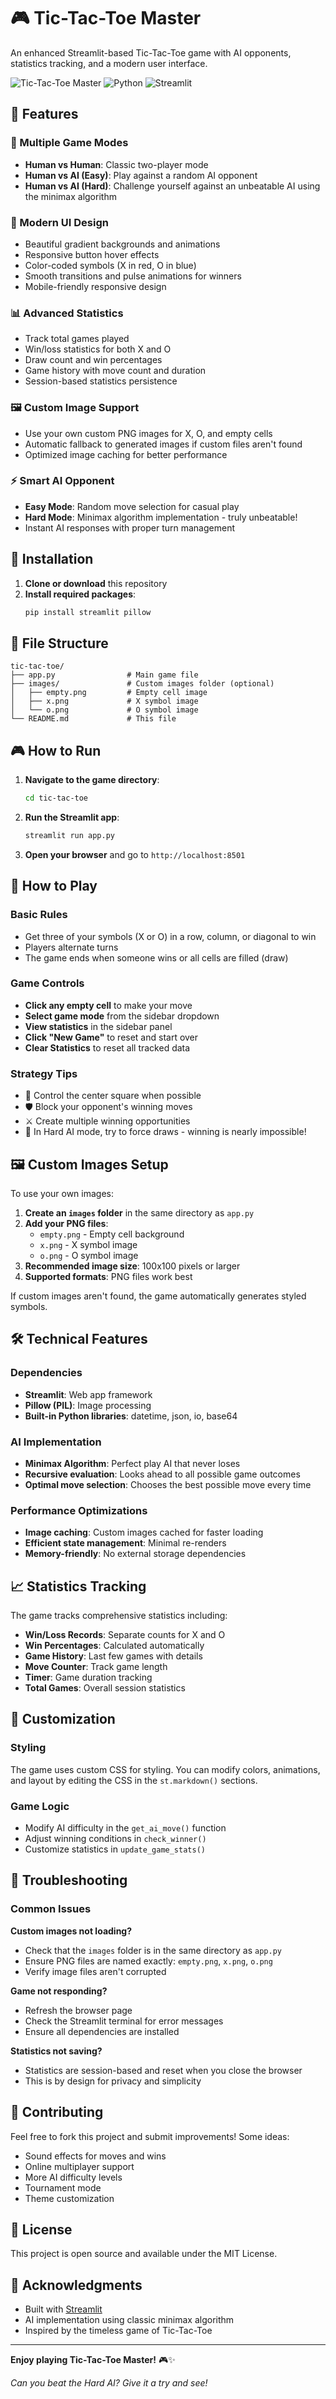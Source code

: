 # 🎮 Tic-Tac-Toe Master

An enhanced Streamlit-based Tic-Tac-Toe game with AI opponents, statistics tracking, and a modern user interface.

![Tic-Tac-Toe Master](https://img.shields.io/badge/Game-Tic--Tac--Toe-blue?style=for-the-badge)
![Python](https://img.shields.io/badge/Python-3.7+-green?style=for-the-badge)
![Streamlit](https://img.shields.io/badge/Streamlit-Latest-red?style=for-the-badge)

## 🌟 Features

### 🎯 Multiple Game Modes
- **Human vs Human**: Classic two-player mode
- **Human vs AI (Easy)**: Play against a random AI opponent
- **Human vs AI (Hard)**: Challenge yourself against an unbeatable AI using the minimax algorithm

### 🎨 Modern UI Design
- Beautiful gradient backgrounds and animations
- Responsive button hover effects
- Color-coded symbols (X in red, O in blue)
- Smooth transitions and pulse animations for winners
- Mobile-friendly responsive design

### 📊 Advanced Statistics
- Track total games played
- Win/loss statistics for both X and O
- Draw count and win percentages
- Game history with move count and duration
- Session-based statistics persistence

### 🖼️ Custom Image Support
- Use your own custom PNG images for X, O, and empty cells
- Automatic fallback to generated images if custom files aren't found
- Optimized image caching for better performance

### ⚡ Smart AI Opponent
- **Easy Mode**: Random move selection for casual play
- **Hard Mode**: Minimax algorithm implementation - truly unbeatable!
- Instant AI responses with proper turn management

## 🚀 Installation

1. **Clone or download** this repository
2. **Install required packages**:
   ```bash
   pip install streamlit pillow
   ```

## 📁 File Structure

```
tic-tac-toe/
├── app.py                # Main game file
├── images/               # Custom images folder (optional)
│   ├── empty.png         # Empty cell image
│   ├── x.png             # X symbol image
│   └── o.png             # O symbol image
└── README.md             # This file
```

## 🎮 How to Run

1. **Navigate to the game directory**:
   ```bash
   cd tic-tac-toe
   ```

2. **Run the Streamlit app**:
   ```bash
   streamlit run app.py
   ```

3. **Open your browser** and go to `http://localhost:8501`

## 🎲 How to Play

### Basic Rules
- Get three of your symbols (X or O) in a row, column, or diagonal to win
- Players alternate turns
- The game ends when someone wins or all cells are filled (draw)

### Game Controls
- **Click any empty cell** to make your move
- **Select game mode** from the sidebar dropdown
- **View statistics** in the sidebar panel
- **Click "New Game"** to reset and start over
- **Clear Statistics** to reset all tracked data

### Strategy Tips
- 🎯 Control the center square when possible
- 🛡️ Block your opponent's winning moves
- ⚔️ Create multiple winning opportunities
- 🧠 In Hard AI mode, try to force draws - winning is nearly impossible!

## 🖼️ Custom Images Setup

To use your own images:

1. **Create an `images` folder** in the same directory as `app.py`
2. **Add your PNG files**:
   - `empty.png` - Empty cell background
   - `x.png` - X symbol image
   - `o.png` - O symbol image
3. **Recommended image size**: 100x100 pixels or larger
4. **Supported formats**: PNG files work best

If custom images aren't found, the game automatically generates styled symbols.

## 🛠️ Technical Features

### Dependencies
- **Streamlit**: Web app framework
- **Pillow (PIL)**: Image processing
- **Built-in Python libraries**: datetime, json, io, base64

### AI Implementation
- **Minimax Algorithm**: Perfect play AI that never loses
- **Recursive evaluation**: Looks ahead to all possible game outcomes
- **Optimal move selection**: Chooses the best possible move every time

### Performance Optimizations
- **Image caching**: Custom images cached for faster loading
- **Efficient state management**: Minimal re-renders
- **Memory-friendly**: No external storage dependencies

## 📈 Statistics Tracking

The game tracks comprehensive statistics including:
- **Win/Loss Records**: Separate counts for X and O
- **Win Percentages**: Calculated automatically
- **Game History**: Last few games with details
- **Move Counter**: Track game length
- **Timer**: Game duration tracking
- **Total Games**: Overall session statistics

## 🎨 Customization

### Styling
The game uses custom CSS for styling. You can modify colors, animations, and layout by editing the CSS in the `st.markdown()` sections.

### Game Logic
- Modify AI difficulty in the `get_ai_move()` function
- Adjust winning conditions in `check_winner()`
- Customize statistics in `update_game_stats()`

## 🐛 Troubleshooting

### Common Issues

**Custom images not loading?**
- Check that the `images` folder is in the same directory as `app.py`
- Ensure PNG files are named exactly: `empty.png`, `x.png`, `o.png`
- Verify image files aren't corrupted

**Game not responding?**
- Refresh the browser page
- Check the Streamlit terminal for error messages
- Ensure all dependencies are installed

**Statistics not saving?**
- Statistics are session-based and reset when you close the browser
- This is by design for privacy and simplicity

## 🤝 Contributing

Feel free to fork this project and submit improvements! Some ideas:
- Sound effects for moves and wins
- Online multiplayer support
- More AI difficulty levels
- Tournament mode
- Theme customization

## 📄 License

This project is open source and available under the MIT License.

## 🙏 Acknowledgments

- Built with [Streamlit](https://streamlit.io/)
- AI implementation using classic minimax algorithm
- Inspired by the timeless game of Tic-Tac-Toe

---

**Enjoy playing Tic-Tac-Toe Master!** 🎮✨

*Can you beat the Hard AI? Give it a try and see!*
